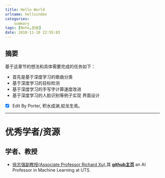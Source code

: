 ```yaml
---
title: Hello World
urlname: helloindex
categories:      
    summary    
tags: [Note,总结]
date: 2018-11-10 22:55:03
---
```


## 摘要
 
 基于这章节的想法和具体需要完成的任务如下：

* 首先是基于深度学习的歌曲分类
* 基于深度学习的目标检测
* 基于深度学习的手写字计算速度改进
* 基于深度学习的人脸识别等例子实现
界面设计

- [x] Edit By Porter, 积水成渊,蛟龙生焉。

<!-- more -->

------------------

# 优秀学者/资源

## 学者、教授

* [徐志强副教授(Associate Professor Richard Xu)](https://www.uts.edu.au/staff/yida.xu),其 **[github主页](https://github.com/roboticcam)**  an AI Professor in Machine Learning at UTS.
